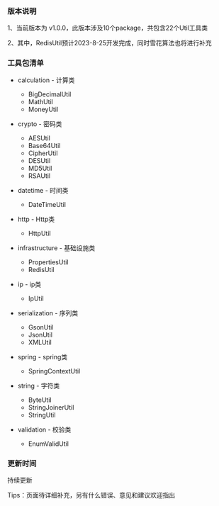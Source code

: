 ### 版本说明

1、当前版本为 v1.0.0，此版本涉及10个package，共包含22个Util工具类

2、其中，RedisUtil预计2023-8-25开发完成，同时雪花算法也将进行补充


### 工具包清单

- calculation - 计算类

  - BigDecimalUtil
  - MathUtil
  - MoneyUtil


- crypto - 密码类

  - AESUtil 
  - Base64Util 
  - CipherUtil 
  - DESUtil 
  - MD5Util 
  - RSAUtil


- datetime - 时间类

  - DateTimeUtil


- http - Http类

  - HttpUtil


- infrastructure - 基础设施类

  - PropertiesUtil
  - RedisUtil


- ip - ip类

  - IpUtil


- serialization - 序列类

  - GsonUtil
  - JsonUtil
  - XMLUtil


- spring - spring类

  - SpringContextUtil


- string - 字符类

  - ByteUtil
  - StringJoinerUtil
  - StringUtil


- validation - 校验类

  - EnumValidUtil

### 更新时间

持续更新

Tips：页面待详细补充，另有什么错误、意见和建议欢迎指出

